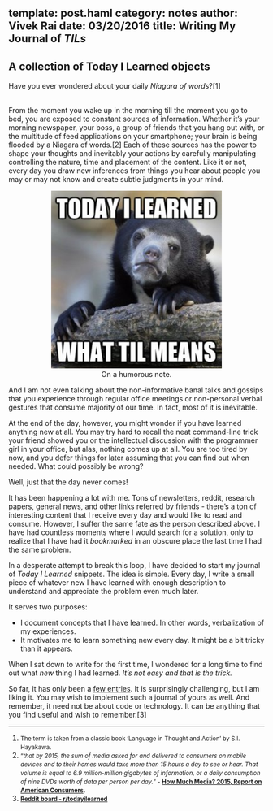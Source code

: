 template: post.haml
category: notes
author: Vivek Rai
date: 03/20/2016
title: Writing My Journal of *TILs*
---
A collection of Today I Learned objects
---

Have you ever wondered about your daily *Niagara of words*?[1]

<br>
From the moment you wake up in the morning till the moment you go to bed, you
are exposed to constant sources of information. Whether it’s your morning
newspaper, your boss, a group of friends that you hang out with, or the
multitude of feed applications on your smartphone; your brain is being flooded
by a Niagara of words.[2] Each of these sources has the power to shape
your thoughts and inevitably your actions by carefully
<strike>manipulating</strike> controlling the nature, time and placement of the
content. Like it or not, every day you draw new inferences from things you hear
about people you may or may not know and create subtle judgments in your mind.

<figure style="text-align:center;">
  <img src="/images/til.jpg" height="350px">  </img>
  <figcaption>
    On a humorous note.
  </figcaption>
</figure>

And I am not even talking about the non-informative banal talks and gossips that
you experience through regular office meetings or non-personal verbal gestures
that consume majority of our time. In fact, most of it is inevitable.

At the end of the day, however, you might wonder if you have learned anything
new at all. You may try hard to recall the neat command-line trick your friend
showed you or the intellectual discussion with the programmer girl in your
office, but alas, nothing comes up at all. You are too tired by now, and you
defer things for later assuming that you can find out when needed. What could
possibly be wrong?

Well, just that the day never comes!

It has been happening a lot with me. Tons of newsletters, reddit, research
papers, general news, and other links referred by friends - there’s a ton of
interesting content that I receive every day and would like to read and consume.
However, I suffer the same fate as the person described above. I have had
countless moments where I would search for a solution, only to realize that
I have had it *bookmarked* in an obscure place the last time I had the same
problem.

In a desperate attempt to break this loop, I have decided to start my journal of
*Today I Learned* snippets. The idea is simple. Every day, I write a small
piece of whatever new I have learned with enough description to understand
and appreciate the problem even much later.

It serves two purposes:

* I document concepts that I have learned. In other words, verbalization of my
    experiences.
* It motivates me to learn something new every day. It might be a bit tricky than
    it appears.

When I sat down to write for the first time, I wondered for
a long time to find out what *new* thing I had learned. *It’s not easy and
that is the trick.*

So far, it has only been a [few entries](https://github.com/vivekiitkgp/til). It
is surprisingly challenging, but I am liking it. You may wish to implement such
a journal of yours as well. And remember, it need not be about code or
technology. It can be anything that you find useful and wish to remember.[3]

---
1. <small>The term is taken from a classic book ‘Language in Thought and
Action’ by S.I. Hayakawa. </small>
2. <small>“<i>that by 2015, the sum of media asked for and delivered to consumers on
   mobile devices and to their homes would take more than 15 hours a day to see
   or hear. That volume is equal to 6.9 million-million gigabytes of
   information, or a daily consumption of nine DVDs worth of data per person per
   day.</i>” - <b> <a
   href="http://www.marshall.usc.edu/faculty/centers/ctm/research/how-much-media">How
   Much Media? 2015, Report on American Consumers</a>. </b> </small>
3. <small>**[Reddit board - r/todayilearned](https://www.reddit.com/r/todayilearned/)**</small>
